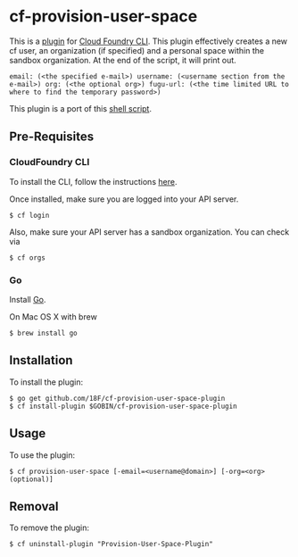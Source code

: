 # cf-provision-user-space

This is a [plugin](https://github.com/cloudfoundry/cli/tree/master/plugin_examples) for [Cloud Foundry CLI](https://github.com/cloudfoundry/cli). This plugin effectively creates a new cf user, an organization (if specified) and a personal space within the sandbox organization. At the end of the script, it will print out.

	email: (<the specified e-mail>) username: (<username section from the e-mail>) org: (<the optional org>) fugu-url: (<the time limited URL to where to find the temporary password>)

This plugin is a port of this [shell script](https://github.com/18F/cloud-foundry-scripts/blob/674a511662490165e629d77fb4e9dda28837b27a/cf-create-user.sh).

## Pre-Requisites

### CloudFoundry CLI

To install the CLI, follow the instructions [here](https://github.com/cloudfoundry/cli).

Once installed, make sure you are logged into your API server.

	$ cf login

Also, make sure your API server has a sandbox organization. You can check via

	$ cf orgs

### Go

Install [Go](https://golang.org/).

On Mac OS X with brew

	$ brew install go


## Installation
To install the plugin:

	$ go get github.com/18F/cf-provision-user-space-plugin
	$ cf install-plugin $GOBIN/cf-provision-user-space-plugin

## Usage
To use the plugin:

	$ cf provision-user-space [-email=<username@domain>] [-org=<org> (optional)]


## Removal
To remove the plugin:

	$ cf uninstall-plugin "Provision-User-Space-Plugin"
